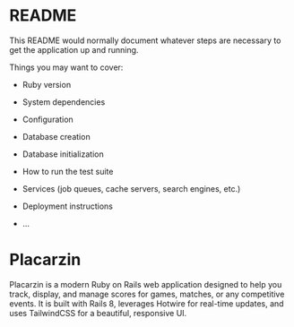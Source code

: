 # README

This README would normally document whatever steps are necessary to get the
application up and running.

Things you may want to cover:

* Ruby version

* System dependencies

* Configuration

* Database creation

* Database initialization

* How to run the test suite

* Services (job queues, cache servers, search engines, etc.)

* Deployment instructions

* ...

# Placarzin

Placarzin is a modern Ruby on Rails web application designed to help you track, display, and manage scores for games, matches, or any competitive events. It is built with Rails 8, leverages Hotwire for real-time updates, and uses TailwindCSS for a beautiful, responsive UI.
